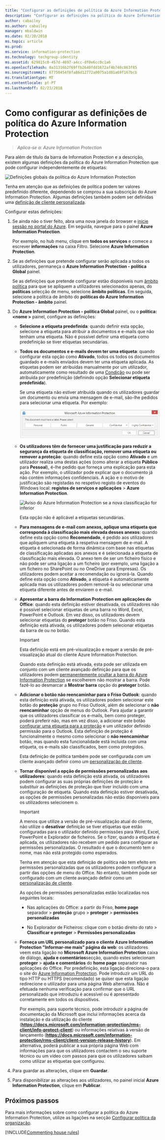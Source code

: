 ```yaml
---
title: "Configurar as definições de política do Azure Information Protection"
description: "Configurar as definições na política do Azure Information Protection aplicáveis a todos os utilizadores e a todos os dispositivos."
author: cabailey
ms.author: cabailey
manager: mbaldwin
ms.date: 02/20/2018
ms.topic: article
ms.prod: 
ms.service: information-protection
ms.technology: techgroup-identity
ms.assetid: 629815c0-457d-4697-a4cc-df0e6cc0c1a6
ms.openlocfilehash: 0a31316b2f69ffb2640fdd1672af4b740c863f85
ms.sourcegitcommit: 67750454f8fa86d12772a0075a1d01a69f167bcb
ms.translationtype: MT
ms.contentlocale: pt-PT
ms.lasthandoff: 02/23/2018
---
```

# <a name="how-to-configure-the-policy-settings-for-azure-information-protection"></a>Como configurar as definições de política do Azure Information Protection

>*Aplica-se a: Azure Information Protection*

Para além de título da barra de Information Protection e a descrição, existem algumas definições da política do Azure Information Protection que pode configurar independentemente de etiquetas:

![Definições globais da política do Azure Information Protection](../media/info-protect-policy-default-settingsv3.png)

Tenha em atenção que as definições de política podem ter valores predefinido diferente, dependendo se comprou a sua subscrição do Azure Information Protection. Algumas definições também podem ser definidas uma [definição de cliente personalizada](../rms-client/client-admin-guide-customizations.md).

Configurar estas definições:

1. Se ainda não o tiver feito, abra uma nova janela do browser e [inicie sessão no portal do Azure](configure-policy.md#signing-in-to-the-azure-portal). Em seguida, navegue para o painel **Azure Information Protection**.
    
    Por exemplo, no hub menu, clique em **todos os serviços** e comece a escrever **informações** na caixa Filtro. Selecione **Azure Information Protection**.

2. Se as definições que pretende configurar serão aplicada a todos os utilizadores, permaneça o **Azure Information Protection - política Global** painel.
    
    Se as definições que pretende configurar estão disponíveis num [âmbito política](configure-policy-scope.md) para que se apliquem a utilizadores selecionados apenas, do **políticas** selecção de menu, selecione **âmbito políticas**. Em seguida, selecione a política de âmbito do **políticas do Azure Information Protection - âmbito** painel.

3. Do **Azure Information Protection - política Global** painel, ou o **política:\<nome >** painel, configure as definições:
    
    - **Selecione a etiqueta predefinida**: quando definir esta opção, selecione a etiqueta para atribuir a documentos e e-mails que não tenham uma etiqueta. Não é possível definir uma etiqueta como predefinição se tiver etiquetas secundárias. 
    
    - **Todos os documentos e e-mails devem ter uma etiqueta**: quando configurar esta opção como **Ativado**, todos os todos os documentos guardado e e-mails enviados devem ter uma etiqueta aplicada. As etiquetas podem ser atribuídas manualmente por um utilizador, automaticamente como resultado de uma [Condição](configure-policy-classification.md) ou pode ser atribuída por predefinição (definindo opção **Selecionar etiqueta predefinida**).
        
        Se uma etiqueta não estiver atribuída quando os utilizadores guardar um documento ou envia uma mensagem de e-mail, são-lhe pedidos para selecionar uma etiqueta. Por exemplo:
        
        ![Aviso do Azure Information Protection se a etiqueta for imposta](../media/info-protect-enforce-labelv2.png)
        
    - **Os utilizadores têm de fornecer uma justificação para reduzir a segurança da etiqueta de classificação, remover uma etiqueta ou remover a proteção**: quando define esta opção como **Ativado** e um utilizador realiza uma destas ações (como alterar a etiqueta **Público** para **Pessoal**), é-lhe pedido que forneça uma explicação para esta ação. Por exemplo, o utilizador pode explicar que o documento já não contém informações confidenciais. A ação e o motivo de justificação são registadas no respetivo registo de eventos do Windows local: **registos de serviços e aplicações** > **Azure Information Protection**.  
        
        ![Aviso do Azure Information Protection se a nova classificação for inferior](../media/info-protect-lower-justification.png)
        
        Esta opção não é aplicável a etiquetas secundárias.
        
    - **Para mensagens de e-mail com anexos, aplique uma etiqueta que corresponda à classificação mais elevada desses anexos**: quando define esta opção como **Recomendado**, é pedido aos utilizadores que apliquem uma etiqueta à respetiva mensagem de e-mail. A etiqueta é selecionada de forma dinâmica com base nas etiquetas de classificação aplicadas aos anexos e é selecionada a etiqueta de classificação mais elevada. O anexo tem de ser um ficheiro físico e não pode ser uma ligação a um ficheiro (por exemplo, uma ligação a um ficheiro no SharePoint ou no OneDrive para Empresas). Os utilizadores podem aceitar a recomendação ou ignorá-la. Quando define esta opção como **Ativado**, a etiqueta é automaticamente aplicada mas os utilizadores podem removê-la ou selecionar uma etiqueta diferente antes de enviarem o e-mail.  
    
    - **Apresentar a barra do Information Protection em aplicações do Office**: quando esta definição estiver desativada, os utilizadores não é possível selecionar etiquetas de uma barra no Word, Excel, PowerPoint e Outlook. Em vez disso, os utilizadores devem selecionar etiquetas do **proteger** botão no Friso. Quando esta definição está ativada, os utilizadores podem selecionar etiquetas da barra de ou no botão.
        
        > [!IMPORTANT]
        > Esta definição está em pré-visualização e requer a versão de pré-visualização atual do cliente Azure Information Protection.
        
        Quando esta definição está ativada, esta pode ser utilizada em conjunto com um cliente avançado definição para que os utilizadores podem [permanentemente ocultar a barra do Azure Information Protection](../rms-client/client-admin-guide-customizations.md#permanently-hide-the-azure-information-protection-bar) se escolherem não mostrar a barra. Pode fazê-lo ao desmarcar a **Mostrar barra** opção do **proteger** botão.
    
    - **Adicionar o botão não reencaminhar para o Friso Outlook**: quando esta definição está ativada, os utilizadores podem selecionar este botão do **proteção** grupo no Friso Outlook, além de selecionar o **não reencaminhar** opção de menus do Outlook. Para ajudar a garantir que os utilizadores classificar os e-mails, bem como proteger, poderá preferir não, mas em vez disso, a adicionar este botão [configurar uma etiqueta para a proteção](configure-policy-protection.md) e um utilizador definido permissão para o Outlook. Esta definição de proteção é funcionalmente o mesmo como selecionar o **não reencaminhar** botão, mas quando esta funcionalidade está incluída com uma etiqueta, os e-mails são classificados, bem como protegidos.
    
        Esta definição de política também pode ser configurada com um cliente avançado definir como um [personalização de cliente](../rms-client/client-admin-guide-customizations.md#hide-or-show-the-do-not-forward-button-in-outlook).
    
    - **Tornar disponível a opção de permissões personalizadas aos utilizadores**: quando esta definição está ativada, os utilizadores podem configurar as suas próprias definições de proteção e substituir as definições de proteção que tiver incluído com uma configuração de etiqueta. Quando esta definição estiver desativada, as opções de permissões personalizadas não estão disponíveis para os utilizadores selecionem o.
        
        > [!IMPORTANT]
        > A menos que utilize a versão de pré-visualização atual do cliente, não utilize o **desativar** definição se tiver etiquetas que estão configuradas para o utilizador definido permissões para Word, Excel, PowerPoint e Explorador de ficheiros. Se o fizer, quando a etiqueta é aplicada, os utilizadores não recebem um pedido para configurar as permissões personalizadas. O resultado é que o documento tem o nome, mas não está protegido como esperados.
        
        Tenha em atenção que esta definição de política não tem efeito em permissões personalizadas que os utilizadores podem configurar a partir das opções de menu do Office. No entanto, também pode ser configurado com um cliente avançado definir como um [personalização de cliente](../rms-client/client-admin-guide-customizations.md#make-the-custom-permissions-options-available-or-unavailable-to-users).
        
        As opções de permissões personalizadas estão localizadas nos seguintes locais:
        
        - Nas aplicações do Office: a partir do Friso, **home page** separador > **proteção** grupo > **proteger** > **permissões personalizadas**
        
        - No Explorador de Ficheiros: clique com o botão direito do rato > **Classificar e proteger** > **Permissões personalizadas**
    
    - **Forneça um URL personalizado para o cliente Azure Information Protection "Informar-me mais" página da web**: os utilizadores veem esta ligação no **Microsoft Azure Information Protection** caixa de diálogo, **ajuda e comentários**secção, quando estes selecionam **proteger** > **ajuda e comentários** do **home page** separador nas aplicações do Office. Por predefinição, esta ligação direciona-o para o site do [Azure Information Protection](https://www.microsoft.com/cloud-platform/azure-information-protection). Pode introduzir um URL do tipo HTTP ou HTTPS (recomendado) se quiser que esta ligação redirecione o utilizador para uma página Web alternativa. Não é efetuada nenhuma verificação para confirmar que o URL personalizado que introduziu é acessível ou é apresentado corretamente em todos os dispositivos.
        
        Por exemplo, para suporte técnico, pode introduzir a página de documentação da Microsoft que inclui informações acerca da instalação e da utilização do cliente (**https://docs.microsoft.com/information-protection/rms-client/info-protect-client**) ou informações relativas à versão de lançamento (**https://docs.microsoft.com/information-protection/rms-client/client-version-release-history**). Em alternativa, poderá publicar a sua própria página Web com informações para que os utilizadores contactem o seu suporte técnico ou um vídeo com passos para que os utilizadores saibam como utilizar as etiquetas que configurou.

3. Para guardar as alterações, clique em **Guardar**.

4. Para disponibilizar as alterações aos utilizadores, no painel inicial **Azure Information Protection**, clique em **Publicar**.

## <a name="next-steps"></a>Próximos passos

Para mais informações sobre como configurar a política do Azure Information Protection, utilize as ligações na secção [Configurar política da organização](configure-policy.md#configuring-your-organizations-policy).  

[!INCLUDE[Commenting house rules](../includes/houserules.md)]
